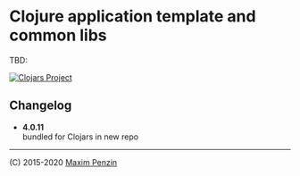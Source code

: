 # Clojure application template and common libs

TBD:

[![Clojars Project](https://img.shields.io/clojars/v/maxp/mlib.svg)](https://clojars.org/maxp/mlib)

## Changelog

- **4.0.11**  
  bundled for Clojars in new repo

---

(C) 2015-2020 [Maxim Penzin](https://maxp.dev)
